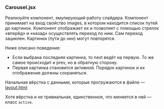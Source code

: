 ### Carousel.jsx

Реализуйте компонент, эмулирующий работу слайдера. Компонент принимает на вход свойство images, в котором находится список путей до картинок. Компонент отображает их и позволяет с помощью стрелок «вперёд» и «назад» осуществлять переход по ним. Сам переход зациклен. Картинки (пути до них) могут повторятся.

Ниже описано поведение:

* Если выбрана последняя картинка, то next ведёт на первую. То же самое происходит и prev, но в обратную сторону.
* Первая картинка становится активной. Порядок картинок и их отображение должны сохраняться.

Начальная вёрстка с данными, которые прогружаются в файле — [layout.html](https://github.com/junjun-it-courses/react-hw/blob/master/task-8/layout.html)

Хотя вёрстка и не тривиальная, единственное, что меняется в ней — класс ```active```.